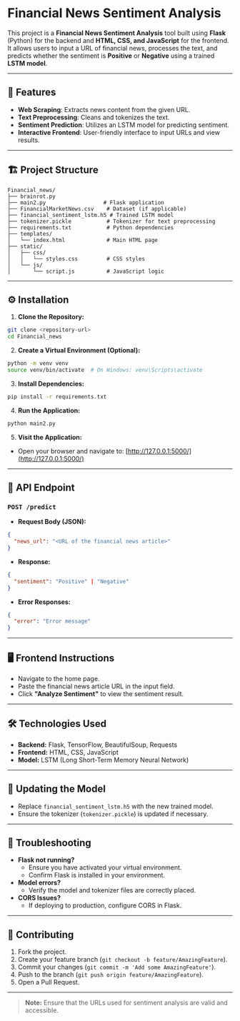 # Financial News Sentiment Analysis

This project is a **Financial News Sentiment Analysis** tool built using **Flask** (Python) for the backend and **HTML, CSS, and JavaScript** for the frontend. It allows users to input a URL of financial news, processes the text, and predicts whether the sentiment is **Positive** or **Negative** using a trained **LSTM model**.

---

## 🚀 Features
- **Web Scraping**: Extracts news content from the given URL.
- **Text Preprocessing**: Cleans and tokenizes the text.
- **Sentiment Prediction**: Utilizes an LSTM model for predicting sentiment.
- **Interactive Frontend**: User-friendly interface to input URLs and view results.

---

## 🏗️ Project Structure
```
Financial_news/
├── brainrot.py
├── main2.py                  # Flask application
├── FinancialMarketNews.csv    # Dataset (if applicable)
├── financial_sentiment_lstm.h5 # Trained LSTM model
├── tokenizer.pickle           # Tokenizer for text preprocessing
├── requirements.txt           # Python dependencies
├── templates/
│   └── index.html             # Main HTML page
├── static/
│   ├── css/
│   │   └── styles.css         # CSS styles
│   └── js/
│       └── script.js          # JavaScript logic
```

---

## ⚙️ Installation

1. **Clone the Repository:**
```bash
git clone <repository-url>
cd Financial_news
```

2. **Create a Virtual Environment (Optional):**
```bash
python -m venv venv
source venv/bin/activate  # On Windows: venv\Scripts\activate
```

3. **Install Dependencies:**
```bash
pip install -r requirements.txt
```

4. **Run the Application:**
```bash
python main2.py
```

5. **Visit the Application:**
- Open your browser and navigate to: [http://127.0.0.1:5000/](http://127.0.0.1:5000/)

---

## 📄 API Endpoint

### `POST /predict`
- **Request Body (JSON):**
```json
{
  "news_url": "<URL of the financial news article>"
}
```
- **Response:**
```json
{
  "sentiment": "Positive" | "Negative"
}
```
- **Error Responses:**
```json
{
  "error": "Error message"
}
```

---

## 🖥️ Frontend Instructions
- Navigate to the home page.
- Paste the financial news article URL in the input field.
- Click **"Analyze Sentiment"** to view the sentiment result.

---

## 🛠️ Technologies Used
- **Backend:** Flask, TensorFlow, BeautifulSoup, Requests
- **Frontend:** HTML, CSS, JavaScript
- **Model:** LSTM (Long Short-Term Memory Neural Network)

---

## 🔄 Updating the Model
- Replace `financial_sentiment_lstm.h5` with the new trained model.
- Ensure the tokenizer (`tokenizer.pickle`) is updated if necessary.

---

## 🐛 Troubleshooting
- **Flask not running?**
  - Ensure you have activated your virtual environment.
  - Confirm Flask is installed in your environment.
- **Model errors?**
  - Verify the model and tokenizer files are correctly placed.
- **CORS Issues?**
  - If deploying to production, configure CORS in Flask.

---


## 🤝 Contributing
1. Fork the project.
2. Create your feature branch (`git checkout -b feature/AmazingFeature`).
3. Commit your changes (`git commit -m 'Add some AmazingFeature'`).
4. Push to the branch (`git push origin feature/AmazingFeature`).
5. Open a Pull Request.

---


> **Note:** Ensure that the URLs used for sentiment analysis are valid and accessible.
